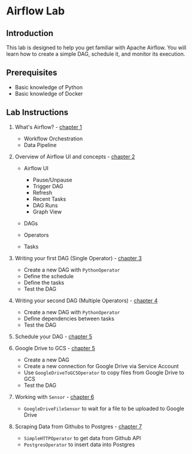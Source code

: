 # Airflow Lab

## Introduction

This lab is designed to help you get familiar with Apache Airflow. You will learn how to create a simple DAG, schedule it, and monitor its execution.

## Prerequisites

- Basic knowledge of Python
- Basic knowledge of Docker

## Lab Instructions

1. What's Airflow? - [chapter 1](docs/chapter-01/README.md)

   - Workflow Orchestration
   - Data Pipeline

2. Overview of Airflow UI and concepts  - [chapter 2](docs/chapter-02/README.md)

   - Airflow UI

      - Pause/Unpause
      - Trigger DAG
      - Refresh
      - Recent Tasks
      - DAG Runs
      - Graph View

   - DAGs
   - Operators
   - Tasks

3. Writing your first DAG (Single Operator) - [chapter 3](docs/chapter-03/README.md)

   - Create a new DAG with `PythonOperator`
   - Define the schedule
   - Define the tasks
   - Test the DAG

4. Writing your second DAG (Multiple Operators) - [chapter 4](docs/chapter-04/README.md)

   - Create a new DAG with `PythonOperator`
   - Define dependencies between tasks
   - Test the DAG
5. Schedule your DAG - [chapter 5](docs/chapter-05/README.md)
6. Google Drive to GCS - [chapter 5](docs/chapter-06/README.md)

   - Create a new DAG
   - Create a new connection for Google Drive via Service Account
   - Use `GoogleDriveToGCSOperator` to copy files from Google Drive to GCS
   - Test the DAG

7. Working with `Sensor` - [chapter 6](docs/chapter-07/README.md)

   - `GoogleDriveFileSensor` to wait for a file to be uploaded to Google Drive

8. Scraping Data from Githubs to Postgres - [chapter 7](docs/chapter-08/README.md)

   - `SimpleHTTPOperator` to get data from Github API
   - `PostgresOperator` to insert data into Postgres